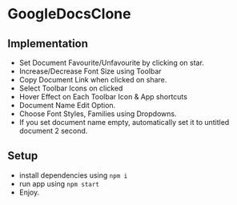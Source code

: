 
# GoogleDocsClone

## Implementation

- Set Document Favourite/Unfavourite by clicking on star.
- Increase/Decrease Font Size using Toolbar
- Copy Document Link when clicked on share.
- Select Toolbar Icons on clicked
- Hover Effect on Each Toolbar Icon & App shortcuts
- Document Name Edit Option.
- Choose Font Styles, Families using Dropdowns.
- If you set document name empty, automatically set it to untitled document 2 second.


## Setup

- install dependencies using `npm i`
- run app using `npm start`
- Enjoy.

